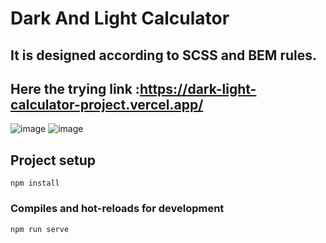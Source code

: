 # Dark And Light Calculator
## It is designed according to SCSS and BEM rules.
## Here the trying link :https://dark-light-calculator-project.vercel.app/
![image](https://user-images.githubusercontent.com/35228511/189213835-7f788f13-71ae-44c1-b5a5-f8902a222737.png)
![image](https://user-images.githubusercontent.com/35228511/189214010-bafcf764-7e12-480f-94e9-ed04c7f00f1b.png)

## Project setup
```
npm install
```

### Compiles and hot-reloads for development
```
npm run serve
```
